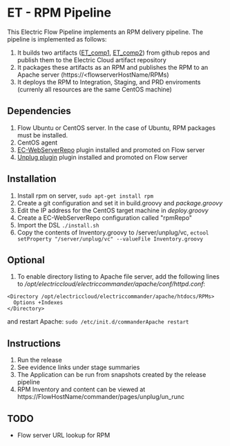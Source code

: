 # ET - RPM Pipeline

This Electric Flow Pipeline implements an RPM delivery pipeline. The pipeline is implemented as follows:
1. It builds two artifacts ([ET_comp1](https://github.com/electric-cloud/ET_comp1), [ET_comp2](https://github.com/electric-cloud/ET_comp2)) from github repos and publish them to the Electric Cloud artifact repository
1. It packages these artifacts as an RPM and publishes the RPM to an Apache server (https://<flowserverHostName/RPMs)
1. It deploys the RPM to Integration, Staging, and PRD enviroments (currenly all resources are the same CentOS machine)

## Dependencies
1. Flow Ubuntu or CentOS server.  In the case of Ubuntu, RPM packages must be installed.
1. CentOS agent
1. [EC-WebServerRepo](https://github.com/electric-cloud/EC-WebServerRepo) plugin installed and promoted on Flow server
1. [Unplug plugin](https://github.com/electric-cloud/Unplug) plugin installed and promoted on Flow server

## Installation
1. Install rpm on server, ```sudo apt-get install rpm```
1. Create a git configuration and set it in build.groovy and *package.groovy*
1. Edit the IP address for the CentOS target machine in *deploy.groovy*
1. Create a EC-WebServerRepo configuration called "rpmRepo"
1. Import the DSL ```./install.sh```
1. Copy the contents of Inventory.groovy to /server/unplug/vc, ```ectool setProperty "/server/unplug/vc" --valueFile Inventory.groovy```

## Optional
1. To enable directory listing to Apache file server, add the following lines to */opt/electriccloud/electriccommander/apache/conf/httpd.conf*:
```
<Directory /opt/electriccloud/electriccommander/apache/htdocs/RPMs>
  Options +Indexes
</Directory>
```
and restart Apache:
```sudo /etc/init.d/commanderApache restart```

## Instructions
1. Run the release
1. See evidence links under stage summaries
1. The Application can be run from snapshots created by the release pipeline
1. RPM Inventory and content can be viewed at https://FlowHostName/commander/pages/unplug/un_runc

## TODO
- Flow server URL lookup for RPM